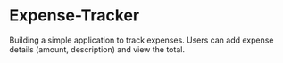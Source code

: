 # Expense-Tracker
Building a simple application to track expenses. Users can add expense details (amount, description) and view the total.
